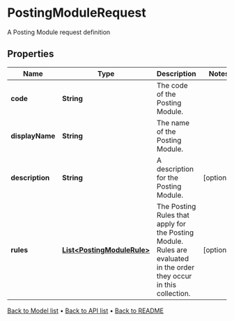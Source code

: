 

# PostingModuleRequest

A Posting Module request definition

## Properties

| Name | Type | Description | Notes |
|------------ | ------------- | ------------- | -------------|
|**code** | **String** | The code of the Posting Module. |  |
|**displayName** | **String** | The name of the Posting Module. |  |
|**description** | **String** | A description for the Posting Module. |  [optional] |
|**rules** | [**List&lt;PostingModuleRule&gt;**](PostingModuleRule.md) | The Posting Rules that apply for the Posting Module. Rules are evaluated in the order they occur in this collection. |  [optional] |



[Back to Model list](../README.md#documentation-for-models) &#8226; [Back to API list](../README.md#documentation-for-api-endpoints) &#8226; [Back to README](../README.md)


